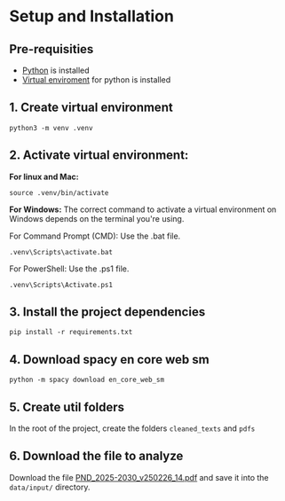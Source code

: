 # Setup and Installation

## Pre-requisities
- [Python](https://www.python.org/downloads/) is installed
- [Virtual enviroment](https://packaging.python.org/en/latest/guides/installing-using-pip-and-virtual-environments/) for python is installed

## 1. Create virtual environment

```shell
python3 -m venv .venv
```

## 2. Activate virtual environment:

**For linux and Mac:**

```shell
source .venv/bin/activate
```

**For Windows:**
The correct command to activate a virtual environment on Windows depends on the terminal you're using.

For Command Prompt (CMD): Use the .bat file.

```shell
.venv\Scripts\activate.bat
```
For PowerShell: Use the .ps1 file.

```shell
.venv\Scripts\Activate.ps1
```

## 3. Install the project dependencies

```shell
pip install -r requirements.txt
```

## 4. Download spacy en core web sm

```shell
python -m spacy download en_core_web_sm
```

## 5. Create util folders

In the root of the project, create the folders `cleaned_texts` and  `pdfs`


## 6. Download the file to analyze

Download the file [PND_2025-2030_v250226_14.pdf](https://drive.google.com/file/d/1O20jR5Bdkof1lZuXCuutjvaUlnDOuG70/view?usp=sharing) and save it into the `data/input/` directory.